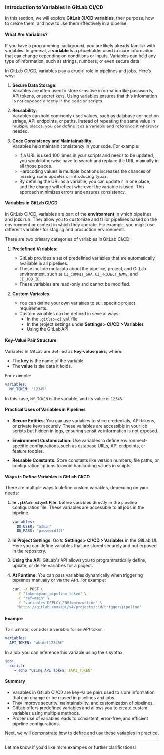 ### Introduction to Variables in GitLab CI/CD

In this section, we will explore **GitLab CI/CD variables**, their purpose, how to create them, and how to use them effectively in a pipeline.

#### What Are Variables?

If you have a programming background, you are likely already familiar with variables. In general, a **variable** is a placeholder used to store information that can change depending on conditions or inputs. Variables can hold any type of information, such as strings, numbers, or even secure data.

In GitLab CI/CD, variables play a crucial role in pipelines and jobs. Here’s why:

1. **Secure Data Storage**:  
   Variables are often used to store sensitive information like passwords, API tokens, or secret keys. Using variables ensures that this information is not exposed directly in the code or scripts.

2. **Reusability**:  
   Variables can hold commonly used values, such as database connection strings, API endpoints, or paths. Instead of repeating the same value in multiple places, you can define it as a variable and reference it wherever needed.

3. **Code Consistency and Maintainability**:  
   Variables help maintain consistency in your code. For example:
   - If a URL is used 100 times in your scripts and needs to be updated, you would otherwise have to search and replace the URL manually in all those places.
   - Hardcoding values in multiple locations increases the chances of missing some updates or introducing typos.
   - By defining the URL as a variable, you can update it in one place, and the change will reflect wherever the variable is used. This approach minimizes errors and ensures consistency.

#### Variables in GitLab CI/CD

In GitLab CI/CD, variables are part of the **environment** in which pipelines and jobs run. They allow you to customize and tailor pipelines based on the environment or context in which they operate. For example, you might use different variables for staging and production environments.

There are two primary categories of variables in GitLab CI/CD:

1. **Predefined Variables**:
   - GitLab provides a set of predefined variables that are automatically available in all pipelines.
   - These include metadata about the pipeline, project, and GitLab environment, such as `CI_COMMIT_SHA`, `CI_PROJECT_NAME`, and `CI_JOB_ID`.
   - These variables are read-only and cannot be modified.

2. **Custom Variables**:
   - You can define your own variables to suit specific project requirements.
   - Custom variables can be defined in several ways:
     - In the `.gitlab-ci.yml` file
     - In the project settings under **Settings > CI/CD > Variables**
     - Using the GitLab API

#### Key-Value Pair Structure

Variables in GitLab are defined as **key-value pairs**, where:
- The **key** is the name of the variable.
- The **value** is the data it holds.

For example:
```yaml
variables:
  MY_TOKEN: "12345"
```
In this case, `MY_TOKEN` is the variable, and its value is `12345`.

#### Practical Uses of Variables in Pipelines

- **Secure Entities**:
  You can use variables to store credentials, API tokens, or private keys securely. These variables are accessible in your job scripts but hidden in logs, ensuring sensitive information is not exposed.

- **Environment Customization**:
  Use variables to define environment-specific configurations, such as database URLs, API endpoints, or feature toggles.

- **Reusable Constants**:
  Store constants like version numbers, file paths, or configuration options to avoid hardcoding values in scripts.

#### Ways to Define Variables in GitLab CI/CD

There are multiple ways to define custom variables, depending on your needs:

1. **In `.gitlab-ci.yml` File**:
   Define variables directly in the pipeline configuration file. These variables are accessible to all jobs in the pipeline.
   ```yaml
   variables:
     DB_USER: "admin"
     DB_PASS: "password123"
   ```

2. **In Project Settings**:
   Go to **Settings > CI/CD > Variables** in the GitLab UI. Here you can define variables that are stored securely and not exposed in the repository.

3. **Using the API**:
   GitLab's API allows you to programmatically define, update, or delete variables for a project.

4. **At Runtime**:
   You can pass variables dynamically when triggering pipelines manually or via the API. For example:
   ```bash
   curl -X POST \
     -F "token=your_pipeline_token" \
     -F "ref=main" \
     -F "variables[DEPLOY_ENV]=production" \
     "https://gitlab.com/api/v4/projects/:id/trigger/pipeline"
   ```

#### Example

To illustrate, consider a variable for an API token:
```yaml
variables:
  API_TOKEN: "abcdef123456"
```
In a job, you can reference this variable using the `$` syntax:
```yaml
job:
  script:
    - echo "Using API Token: $API_TOKEN"
```

#### Summary

- Variables in GitLab CI/CD are key-value pairs used to store information that can change or be reused in pipelines and jobs.
- They improve security, maintainability, and customization of pipelines.
- GitLab offers predefined variables and allows you to create custom variables using multiple methods.
- Proper use of variables leads to consistent, error-free, and efficient pipeline configurations.

Next, we will demonstrate how to define and use these variables in practice.

--- 

Let me know if you'd like more examples or further clarifications!